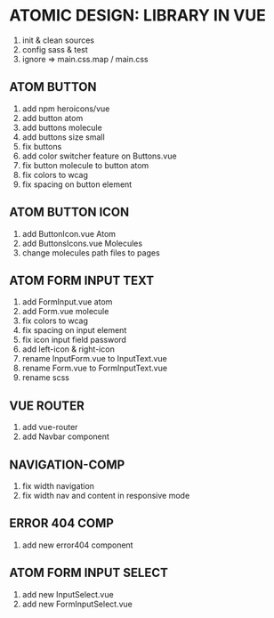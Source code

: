 # ATOMIC DESIGN: LIBRARY IN VUE

1. init & clean sources
2. config sass & test
3. ignore => main.css.map / main.css

## ATOM BUTTON
1. add npm heroicons/vue 
2. add button atom
3. add buttons molecule
4. add buttons size small
5. fix buttons
6. add color switcher feature on Buttons.vue
7. fix button molecule to button atom
8. fix colors to wcag
9. fix spacing on button element

## ATOM BUTTON ICON
1. add ButtonIcon.vue Atom
2. add ButtonsIcons.vue Molecules
3. change molecules path files to pages 


## ATOM FORM INPUT TEXT
1. add FormInput.vue atom
2. add Form.vue molecule
3. fix colors to wcag
4. fix spacing on input element
5. fix icon input field password
6. add left-icon & right-icon
7. rename InputForm.vue to InputText.vue
8. rename Form.vue to FormInputText.vue
9. rename scss

## VUE ROUTER
1. add vue-router
2. add Navbar component

## NAVIGATION-COMP
1. fix width navigation
2. fix width nav and content in responsive mode

## ERROR 404 COMP
1. add new error404 component

## ATOM FORM INPUT SELECT
1. add new InputSelect.vue
2. add new FormInputSelect.vue